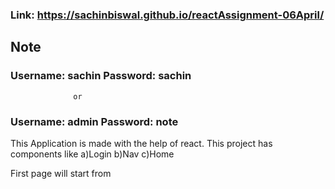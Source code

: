 ### Link: https://sachinbiswal.github.io/reactAssignment-06April/

Note
----
### Username:  sachin  Password: sachin
                  or
### Username:  admin  Password: note          

This Application is made with the help of react.
This project has components like
a)Login 
b)Nav
c)Home

First page will start from 
